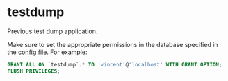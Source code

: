 # testdump
Previous test dump application.

Make sure to set the appropriate permissions in the database specified in the [config file](src/main/resources/config/application.yaml).
For example:
```SQL
GRANT ALL ON `testdump`.* TO 'vincent'@'localhost' WITH GRANT OPTION;
FLUSH PRIVILEGES;
```
